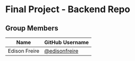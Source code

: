 # Final Project - Backend Repo

## Group Members

| Name          | GitHub Username                                  |
| ------------- | ------------------------------------------------ |
| Edison Freire | [@edisonfreire](https://github.com/edisonfreire) |
